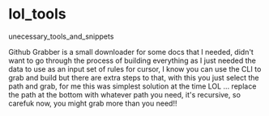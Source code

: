 # lol_tools
unecessary_tools_and_snippets

Github Grabber is a small downloader for some docs that I needed, didn't want to go through the process of building everything as I just needed the data to use as an input set of rules for cursor, I know you can use the CLI to grab and build but there are extra steps to that, with this you just select the path and grab, for me this was simplest solution at the time LOL ... replace the path at the bottom with whatever path you need, it's recursive, so carefuk now, you might grab more than you need!!

